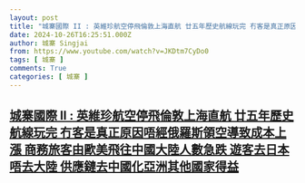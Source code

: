```yaml
---
layout: post
title: "城寨國際 II : 英維珍航空停飛倫敦上海直航 廿五年歷史航線玩完 冇客是真正原因唔經俄羅斯領空導致成本上漲 商務旅客由歐美飛往中國大陸人數急跌 遊客去日本唔去大陸 供應鏈去中國化亞洲其他國家得益"
date: 2024-10-26T16:25:51.000Z
author: 城寨 Singjai
from: https://www.youtube.com/watch?v=JKDtm7CyDo0
tags: [ 城寨 ]
comments: True
categories: [ 城寨 ]
---
```

<!--1729959951000-->
[城寨國際 II : 英維珍航空停飛倫敦上海直航 廿五年歷史航線玩完 冇客是真正原因唔經俄羅斯領空導致成本上漲 商務旅客由歐美飛往中國大陸人數急跌 遊客去日本唔去大陸 供應鏈去中國化亞洲其他國家得益](https://www.youtube.com/watch?v=JKDtm7CyDo0)
------

<div>

</div>
